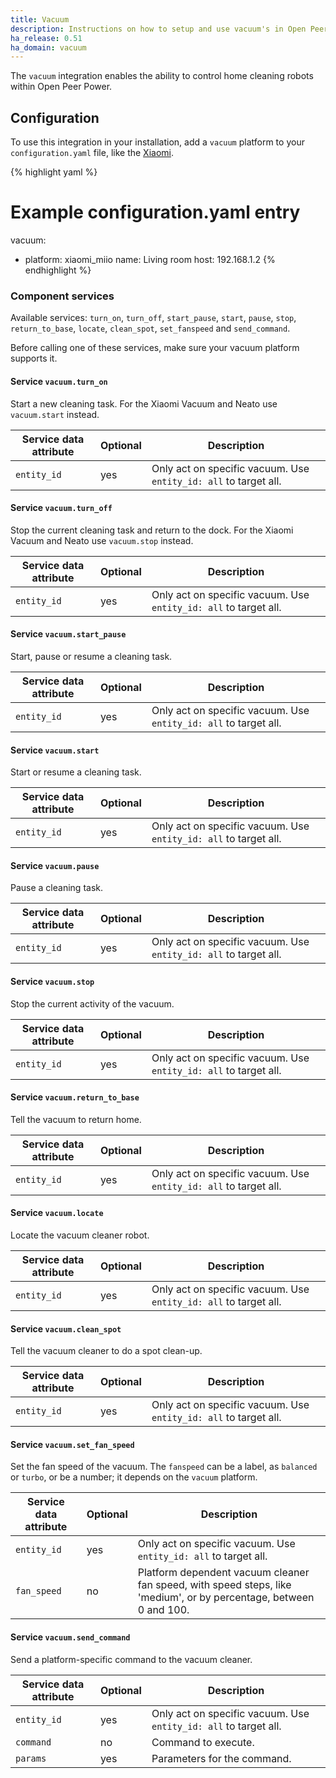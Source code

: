 ```yaml
---
title: Vacuum
description: Instructions on how to setup and use vacuum's in Open Peer Power.
ha_release: 0.51
ha_domain: vacuum
---
```


The `vacuum` integration enables the ability to control home cleaning robots within Open Peer Power.

## Configuration

To use this integration in your installation, add a `vacuum` platform to your `configuration.yaml` file, like the [Xiaomi](/integrations/vacuum.xiaomi_miio/).

{% highlight yaml %}
# Example configuration.yaml entry
vacuum:
  - platform: xiaomi_miio
    name: Living room
    host: 192.168.1.2
{% endhighlight %}

### Component services

Available services: `turn_on`, `turn_off`, `start_pause`, `start`, `pause`, `stop`, `return_to_base`, `locate`, `clean_spot`, `set_fanspeed` and `send_command`.

Before calling one of these services, make sure your vacuum platform supports it.

#### Service `vacuum.turn_on`

Start a new cleaning task. For the Xiaomi Vacuum and Neato use `vacuum.start` instead.

| Service data attribute    | Optional | Description                                           |
|---------------------------|----------|-------------------------------------------------------|
| `entity_id`               |      yes | Only act on specific vacuum. Use `entity_id: all` to target all.        |

#### Service `vacuum.turn_off`

Stop the current cleaning task and return to the dock. For the Xiaomi Vacuum and Neato use `vacuum.stop` instead.

| Service data attribute    | Optional | Description                                           |
|---------------------------|----------|-------------------------------------------------------|
| `entity_id`               |      yes | Only act on specific vacuum. Use `entity_id: all` to target all.        |

#### Service `vacuum.start_pause`

Start, pause or resume a cleaning task.

| Service data attribute    | Optional | Description                                           |
|---------------------------|----------|-------------------------------------------------------|
| `entity_id`               |      yes | Only act on specific vacuum. Use `entity_id: all` to target all.        |

#### Service `vacuum.start`

Start or resume a cleaning task.

| Service data attribute    | Optional | Description                                           |
|---------------------------|----------|-------------------------------------------------------|
| `entity_id`               |      yes | Only act on specific vacuum. Use `entity_id: all` to target all.        |

#### Service `vacuum.pause`

Pause a cleaning task.

| Service data attribute    | Optional | Description                                           |
|---------------------------|----------|-------------------------------------------------------|
| `entity_id`               |      yes | Only act on specific vacuum. Use `entity_id: all` to target all.        |

#### Service `vacuum.stop`

Stop the current activity of the vacuum.

| Service data attribute    | Optional | Description                                           |
|---------------------------|----------|-------------------------------------------------------|
| `entity_id`               |      yes | Only act on specific vacuum. Use `entity_id: all` to target all.        |

#### Service `vacuum.return_to_base`

Tell the vacuum to return home.

| Service data attribute    | Optional | Description                                           |
|---------------------------|----------|-------------------------------------------------------|
| `entity_id`               |      yes | Only act on specific vacuum. Use `entity_id: all` to target all.        |

#### Service `vacuum.locate`

Locate the vacuum cleaner robot.

| Service data attribute    | Optional | Description                                           |
|---------------------------|----------|-------------------------------------------------------|
| `entity_id`               |      yes | Only act on specific vacuum. Use `entity_id: all` to target all.        |

#### Service `vacuum.clean_spot`

Tell the vacuum cleaner to do a spot clean-up.

| Service data attribute    | Optional | Description                                           |
|---------------------------|----------|-------------------------------------------------------|
| `entity_id`               |      yes | Only act on specific vacuum. Use `entity_id: all` to target all.        |

#### Service `vacuum.set_fan_speed`

Set the fan speed of the vacuum. The `fanspeed` can be a label, as `balanced` or `turbo`, or be a number; it depends on the `vacuum` platform.

| Service data attribute    | Optional | Description                                           |
|---------------------------|----------|-------------------------------------------------------|
| `entity_id`               |      yes | Only act on specific vacuum. Use `entity_id: all` to target all.        |
| `fan_speed`               |       no | Platform dependent vacuum cleaner fan speed, with speed steps, like 'medium', or by percentage, between 0 and 100. |

#### Service `vacuum.send_command`

Send a platform-specific command to the vacuum cleaner.

| Service data attribute    | Optional | Description                                           |
|---------------------------|----------|-------------------------------------------------------|
| `entity_id`               |      yes | Only act on specific vacuum. Use `entity_id: all` to target all.        |
| `command`                 |       no | Command to execute.                                   |
| `params`                  |      yes | Parameters for the command.                           |
